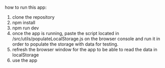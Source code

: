 how to run this app:

1. clone the repository
2. npm install
3. npm run dev
4. once the app is running, paste the script located in /src/utils/populateLocalStorage.js on the browser console and run it in order to populate the storage with data for testing.
5. refresh the browser window for the app to be able to read the data in localStorage
6. use the app

